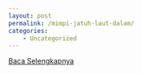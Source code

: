 ```yaml
---
layout: post
permalink: /mimpi-jatuh-laut-dalam/
categories:
    - Uncategorized
---
```


[Baca Selengkapnya](/02)
